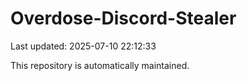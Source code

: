 # Overdose-Discord-Stealer

Last updated: 2025-07-10 22:12:33

This repository is automatically maintained.
